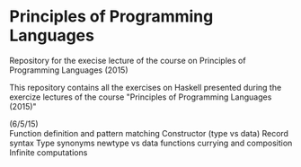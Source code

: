 # Principles of Programming Languages
Repository for the execise lecture of the course on Principles of Programming Languages (2015)

This repository contains all the exercises on Haskell presented during the exercize lectures of the course "Principles of Programming Languages (2015)"

(6/5/15)  
Function definition and pattern matching
Constructor (type vs data)
Record syntax
Type synonyms
newtype vs data
functions currying and composition
Infinite computations
